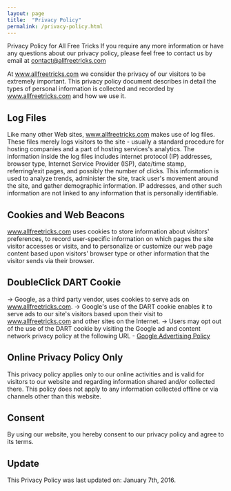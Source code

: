```yaml
---
layout: page
title:  "Privacy Policy"
permalink: /privacy-policy.html
---
```


Privacy Policy for All Free Tricks
If you require any more information or have any questions about our privacy policy, please feel free to contact us by email at contact@allfreetricks.com

At www.allfreetricks.com we consider the privacy of our visitors to be extremely important. This privacy policy document describes in detail the types of personal information is collected and recorded by www.allfreetricks.com and how we use it.

## Log Files ##

Like many other Web sites, www.allfreetricks.com makes use of log files. These files merely logs visitors to the site - usually a standard procedure for hosting companies and a part of hosting services's analytics. The information inside the log files includes internet protocol (IP) addresses, browser type, Internet Service Provider (ISP), date/time stamp, referring/exit pages, and possibly the number of clicks. This information is used to analyze trends, administer the site, track user's movement around the site, and gather demographic information. IP addresses, and other such information are not linked to any information that is personally identifiable.

## Cookies and Web Beacons ##

www.allfreetricks.com uses cookies to store information about visitors' preferences, to record user-specific information on which pages the site visitor accesses or visits, and to personalize or customize our web page content based upon visitors' browser type or other information that the visitor sends via their browser.

## DoubleClick DART Cookie ##

→ Google, as a third party vendor, uses cookies to serve ads on www.allfreetricks.com.
→ Google's use of the DART cookie enables it to serve ads to our site's visitors based upon their visit to www.allfreetricks.com and other sites on the Internet. 
→ Users may opt out of the use of the DART cookie by visiting the Google ad and content network privacy policy at the following URL - [Google Advertising Policy](http://www.google.com/policies/technologies/ads/)

## Online Privacy Policy Only ##
This privacy policy applies only to our online activities and is valid for visitors to our website and regarding information shared and/or collected there. This policy does not apply to any information collected offline or via channels other than this website.

## Consent ##
By using our website, you hereby consent to our privacy policy and agree to its terms.

## Update ##
This Privacy Policy was last updated on: January 7th, 2016.